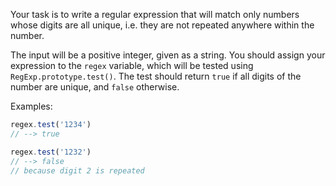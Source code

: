 Your task is to write a regular expression that will match only numbers whose digits are all unique, i.e. they are not repeated anywhere within the number.

The input will be a positive integer, given as a string. You should assign your expression to the `regex` variable, which will be tested using `RegExp.prototype.test()`. The test should return `true` if all digits of the number are unique, and `false` otherwise.

Examples:

```javascript
regex.test('1234')
// --> true

regex.test('1232')
// --> false
// because digit 2 is repeated
```


